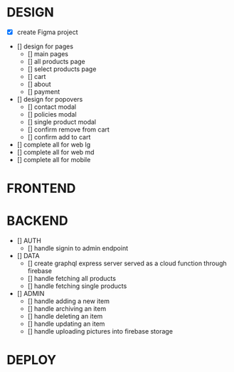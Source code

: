 # DESIGN
- [x] create Figma project
- [] design for pages
    - [] main pages
    - [] all products page
    - [] select products page
    - [] cart 
    - [] about
    - [] payment
- [] design for popovers
    - [] contact modal
    - [] policies modal
    - [] single product modal
    - [] confirm remove from cart
    - [] confirm add to cart
- [] complete all for web lg
- [] complete all for web md
- [] complete all for mobile

# FRONTEND

# BACKEND
- [] AUTH
    - [] handle signin to admin endpoint
- [] DATA
    - [] create graphql express server served as a cloud function through firebase
    - [] handle fetching all products
    - [] handle fetching single products
- [] ADMIN
    - [] handle adding a new item
    - [] handle archiving an item
    - [] handle deleting an item
    - [] handle updating an item
    - [] handle uploading pictures into firebase storage

# DEPLOY